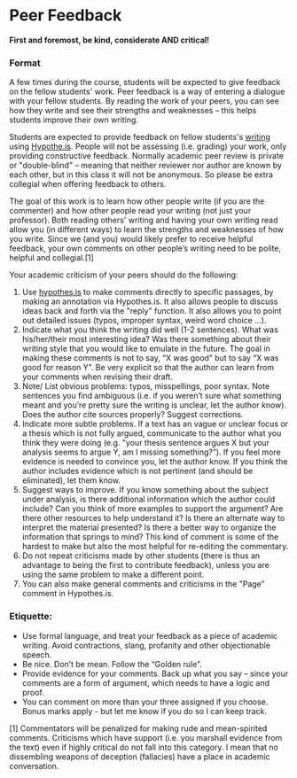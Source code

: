 # Peer Feedback

**First and foremost, be kind, considerate AND critical!**

### **Format**

A few times during the course, students will be expected to give feedback on the fellow students' work. Peer feedback is a way of entering a dialogue with your fellow students. By reading the work of your peers, you can see how they write and see their strengths and weaknesses – this helps students improve their own writing. &#x20;

Students are expected to provide feedback on fellow students's [writing](reflections/) using [Hypothe.is](../../digital-tools/hypothes.is/). People will not be assessing (i.e. grading) your work, only providing constructive feedback. Normally academic peer review is private or "double-blind" – meaning that neither reviewer nor author are known by each other, but in this class it will not be anonymous. So please be extra collegial when offering feedback to others.&#x20;

The goal of this work is to learn how other people write (if you are the commenter) and how other people read your writing (not just your professor). Both reading others' writing and having your own writing read allow you (in different ways) to learn the strengths and weaknesses of how you write. Since we (and you) would likely prefer to receive helpful feedback, your own comments on other people’s writing need to be polite, helpful and collegial.\[1]&#x20;

Your academic criticism of your peers should do the following:

1. Use [hypothes.is](../../digital-tools/hypothes.is/) to make comments directly to specific passages, by making an annotation via Hypothes.is. It also allows people to discuss ideas back and forth via the "reply" function. It also allows you to point out detailed issues (typos, improper syntax, weird word choice ...).&#x20;
2. Indicate what you think the writing did well (1-2 sentences). What was his/her/their most interesting idea? Was there something about their writing style that you would like to emulate in the future. The goal in making these comments is not to say, “X was good” but to say “X was good for reason Y”. Be very explicit so that the author can learn from your comments when revising their draft.
3. Note/ List obvious problems: typos, misspellings, poor syntax. Note sentences you find ambiguous (i.e. if you weren’t sure what something meant and you’re pretty sure the writing is unclear, let the author know). Does the author cite sources properly? Suggest corrections.
4. Indicate more subtle problems. If a text has an vague or unclear focus or a thesis which is not fully argued, communicate to the author what you think they were doing (e.g. "your thesis sentence argues X but your analysis seems to argue Y, am I missing something?”). If you feel more evidence is needed to convince you, let the author know. If you think the author includes evidence which is not pertinent (and should be eliminated), let them know.
5. Suggest ways to improve. If you know something about the subject under analysis, is there additional information which the author could include? Can you think of more examples to support the argument? Are there other resources to help understand it? Is there an alternate way to interpret the material presented? Is there a better way to organize the information that springs to mind? This kind of comment is some of the hardest to make but also the most helpful for re-editing the commentary.
6. Do not repeat criticisms made by other students (there is thus an advantage to being the first to contribute feedback), unless you are using the same problem to make a different point.
7. You can  also make general comments and criticisms in the "Page" comment in Hypothes.is.

### **Etiquette**:

* Use formal language, and treat your feedback as a piece of academic writing. Avoid contractions, slang, profanity and other objectionable speech.
* Be nice. Don’t be mean. Follow the “Golden rule”.
* Provide evidence for your comments. Back up what you say – since your comments are a form of argument, which needs to have a logic and proof.
* You can comment on more than your three assigned if you choose. Bonus marks apply - but let me know if you do so I can keep track.&#x20;



&#x20;\[1] Commentators will be penalized for making rude and mean-spirited comments. Criticisms which have support (i.e. you marshall evidence from the text) even if highly critical do not fall into this category. I mean that no dissembling weapons of deception (fallacies) have a place in academic conversation.
